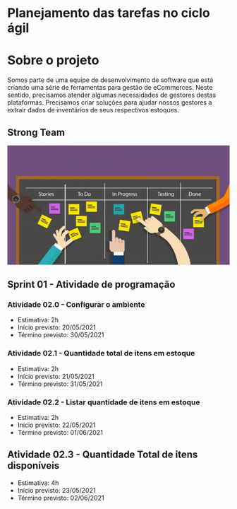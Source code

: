 # Planejamento das tarefas no ciclo ágil

# Sobre o projeto


Somos parte de uma equipe de desenvolvimento de software que está criando uma série de ferramentas para gestão de eCommerces. Neste sentido, precisamos atender algumas necessidades de gestores destas plataformas. Precisamos criar soluções para ajudar nossos gestores a extrair dados de inventários de seus respectivos estoques.

## Strong Team
![Scrum](Scrum.jpg.webp)

## Sprint 01 - Atividade de programação

### Atividade 02.0 - Configurar o ambiente
- Estimativa: 2h
- Início previsto: 20/05/2021
- Término previsto: 30/05/2021

### Atividade 02.1 - Quantidade total de itens em estoque
- Estimativa: 2h
- Início previsto: 21/05/2021
- Término previsto: 31/05/2021

### Atividade 02.2 - Listar quantidade de itens em estoque
- Estimativa: 2h
- Início previsto: 22/05/2021
- Término previsto: 01/06/2021

## Atividade 02.3 - Quantidade Total de itens disponíveis
- Estimativa: 4h
- Início previsto: 23/05/2021
- Término previsto: 02/06/2021





